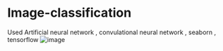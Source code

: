 # Image-classification
Used Artificial neural network , convulational neural network , seaborn , tensorflow
![image](https://user-images.githubusercontent.com/97498681/215332860-e03c1528-da03-4a6e-8dcd-d120f7b4e63e.png)
